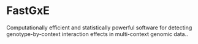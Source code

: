 # FastGxE
Computationally efficient and statistically powerful software for detecting genotype-by-context interaction effects in multi-context genomic data.. 
